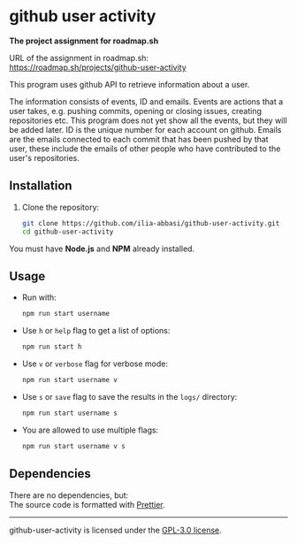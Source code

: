 # github user activity
**The project assignment for roadmap.sh**

URL of the assignment in roadmap.sh:  
https://roadmap.sh/projects/github-user-activity

This program uses github API to retrieve information about a user.

The information consists of events, ID and emails. Events are actions that a user takes,
e.g. pushing commits, opening or closing issues, creating repositories etc. This
program does not yet show all the events, but they will be added later.
ID is the unique number for each account on github. Emails are the emails connected to
each commit that has been pushed by that user, these include the emails of other people
who have contributed to the user's repositories.

## Installation

1. Clone the repository:
   ```sh
   git clone https://github.com/ilia-abbasi/github-user-activity.git
   cd github-user-activity
   ```

You must have **Node.js** and **NPM** already installed.

## Usage

- Run with:
   ```sh
   npm run start username
   ```

- Use `h` or `help` flag to get a list of options:
  ```sh
  npm run start h
  ```

- Use `v` or `verbose` flag for verbose mode:
  ```sh
  npm run start username v
  ```

- Use `s` or `save` flag to save the results in the `logs/` directory:
  ```sh
  npm run start username s
  ```

- You are allowed to use multiple flags:
  ```sh
  npm run start username v s
  ```

## Dependencies

There are no dependencies, but:  
The source code is formatted with [Prettier](https://prettier.io/).

---

github-user-activity is licensed under the [GPL-3.0 license](https://github.com/ilia-abbasi/github-user-activity/blob/main/LICENSE).
